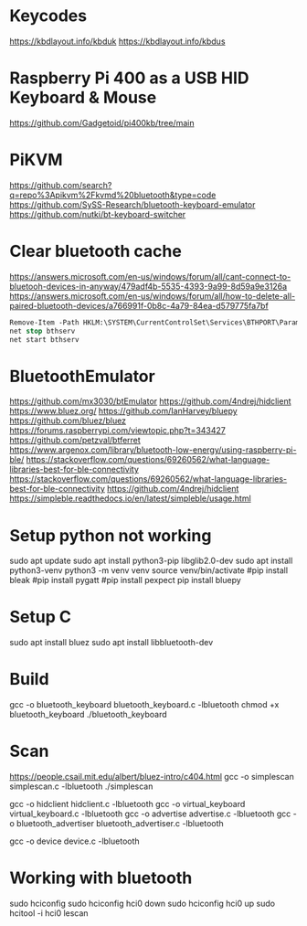 # Keycodes
https://kbdlayout.info/kbduk
https://kbdlayout.info/kbdus

# Raspberry Pi 400 as a USB HID Keyboard & Mouse
https://github.com/Gadgetoid/pi400kb/tree/main

# PiKVM
https://github.com/search?q=repo%3Apikvm%2Fkvmd%20bluetooth&type=code
https://github.com/SySS-Research/bluetooth-keyboard-emulator
https://github.com/nutki/bt-keyboard-switcher

# Clear bluetooth cache
https://answers.microsoft.com/en-us/windows/forum/all/cant-connect-to-bluetooh-devices-in-anyway/479adf4b-5535-4393-9a99-8d59a9e3126a
https://answers.microsoft.com/en-us/windows/forum/all/how-to-delete-all-paired-bluetooth-devices/a766991f-0b8c-4a79-84ea-d579775fa7bf

```ps
Remove-Item -Path HKLM:\SYSTEM\CurrentControlSet\Services\BTHPORT\Parameters\Devices\* -Recurse
net stop bthserv
net start bthserv
```

# BluetoothEmulator
https://github.com/mx3030/btEmulator
https://github.com/4ndrej/hidclient
https://www.bluez.org/
https://github.com/IanHarvey/bluepy
https://github.com/bluez/bluez
https://forums.raspberrypi.com/viewtopic.php?t=343427
https://github.com/petzval/btferret
https://www.argenox.com/library/bluetooth-low-energy/using-raspberry-pi-ble/
https://stackoverflow.com/questions/69260562/what-language-libraries-best-for-ble-connectivity
https://stackoverflow.com/questions/69260562/what-language-libraries-best-for-ble-connectivity
https://github.com/4ndrej/hidclient
https://simpleble.readthedocs.io/en/latest/simpleble/usage.html

# Setup python not working
sudo apt update
sudo apt install python3-pip libglib2.0-dev
sudo apt install python3-venv
python3 -m venv venv
source venv/bin/activate
#pip install bleak
#pip install pygatt
#pip install pexpect
pip install bluepy

# Setup C
sudo apt install bluez
sudo apt install libbluetooth-dev

# Build
gcc -o bluetooth_keyboard bluetooth_keyboard.c -lbluetooth
chmod +x bluetooth_keyboard
./bluetooth_keyboard

# Scan
https://people.csail.mit.edu/albert/bluez-intro/c404.html
gcc -o simplescan simplescan.c -lbluetooth
./simplescan

gcc -o hidclient hidclient.c -lbluetooth
gcc -o virtual_keyboard virtual_keyboard.c -lbluetooth
gcc -o advertise advertise.c -lbluetooth
gcc -o bluetooth_advertiser bluetooth_advertiser.c -lbluetooth

gcc -o device device.c -lbluetooth

# Working with bluetooth
sudo hciconfig
sudo hciconfig hci0 down
sudo hciconfig hci0 up
sudo hcitool -i hci0 lescan